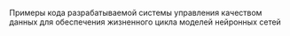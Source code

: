Примеры кода разрабатываемой системы управления качеством данных для обеспечения жизненного цикла моделей нейронных сетей
